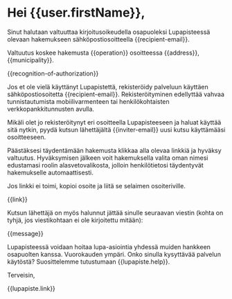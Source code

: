 # Hei {{user.firstName}},

Sinut halutaan valtuuttaa kirjoitusoikeudella osapuoleksi
Lupapisteessä olevaan hakemukseen sähköpostiosoitteella
{{recipient-email}}.

Valtuutus koskee hakemusta {{operation}} osoitteessa {{address}},
{{municipality}}.

{{recognition-of-authorization}}

Jos et ole vielä käyttänyt Lupapistettä, rekisteröidy palveluun käyttäen sähköpostiosoitetta
{{recipient-email}}. Rekisteröityminen edellyttää vahvaa tunnistautumista
mobiilivarmenteen tai henkilökohtaisten verkkopankkitunnusten avulla.

Mikäli olet jo rekisteröitynyt eri osoitteella Lupapisteeseen ja haluat käyttää sitä nytkin, pyydä kutsun
lähettäjältä {{inviter-email}} uusi kutsu käyttämääsi osoitteeseen.

Päästäksesi täydentämään hakemusta klikkaa alla olevaa linkkiä ja hyväksy valtuutus. Hyväksymisen jälkeen voit hakemuksella valita oman nimesi edustamasi roolin alasvetovalikosta, jolloin henkilötietosi täydentyvät hakemukselle automaattisesti.

Jos linkki ei toimi, kopioi osoite ja liitä se selaimen osoiteriville.

{{link}}

Kutsun lähettäjä on myös halunnut jättää sinulle seuraavan viestin (kohta on tyhjä, jos viestikohtaan ei ole kirjoitettu mitään):

{{message}}

Lupapisteessä voidaan hoitaa lupa-asiointia yhdessä muiden hankkeen osapuolten kanssa. Vuorokauden ympäri. Onko sinulla kysyttävää palvelun käytöstä? Suosittelemme tutustumaan {{lupapiste.help}}.

Terveisin,

{{lupapiste.link}}
